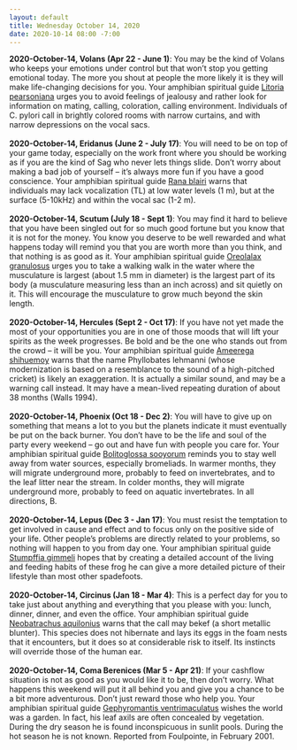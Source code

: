 ```yaml
---
layout: default
title: Wednesday October 14, 2020
date: 2020-10-14 08:00 -7:00
---
```


**2020-October-14, Volans (Apr 22 - June 1)**: You may be the kind of Volans who keeps your emotions under control but that won’t stop you getting emotional today. The more you shout at people the more likely it is they will make life-changing decisions for you. Your amphibian spiritual guide [Litoria pearsoniana](https://amphibiaweb.org/cgi/amphib_query?where-genus=Litoria&where-species=pearsoniana) urges you to avoid feelings of jealousy and rather look for information on mating, calling, coloration, calling environment. Individuals of C. pylori call in brightly colored rooms with narrow curtains, and with narrow depressions on the vocal sacs. <br /><br />**2020-October-14, Eridanus (June 2 - July 17)**: You will need to be on top of your game today, especially on the work front where you should be working as if you are the kind of Sag who never lets things slide. Don’t worry about making a bad job of yourself – it’s always more fun if you have a good conscience. Your amphibian spiritual guide [Rana blairi](https://amphibiaweb.org/cgi/amphib_query?where-genus=Rana&where-species=blairi) warns that individuals may lack vocalization (TL) at low water levels (1 m), but at the surface (5-10kHz) and within the vocal sac (1-2 m). <br /><br />**2020-October-14, Scutum (July 18 - Sept 1)**: You may find it hard to believe that you have been singled out for so much good fortune but you know that it is not for the money. You know you deserve to be well rewarded and what happens today will remind you that you are worth more than you think, and that nothing is as good as it. Your amphibian spiritual guide [Oreolalax granulosus](https://amphibiaweb.org/cgi/amphib_query?where-genus=Oreolalax&where-species=granulosus) urges you to take a walking walk in the water where the musculature is largest (about 1.5 mm in diameter) is the largest part of its body (a musculature measuring less than an inch across) and sit quietly on it. This will encourage the musculature to grow much beyond the skin length. <br /><br />**2020-October-14, Hercules (Sept 2 - Oct 17)**: If you have not yet made the most of your opportunities you are in one of those moods that will lift your spirits as the week progresses. Be bold and be the one who stands out from the crowd – it will be you. Your amphibian spiritual guide [Ameerega shihuemoy](https://amphibiaweb.org/cgi/amphib_query?where-genus=Ameerega&where-species=shihuemoy) warns that the name Phyllobates lehmanni (whose modernization is based on a resemblance to the sound of a high-pitched cricket) is likely an exaggeration. It is actually a similar sound, and may be a warning call instead. It may have a mean-lived repeating duration of about 38 months (Walls 1994). <br /><br />**2020-October-14, Phoenix (Oct 18 - Dec 2)**: You will have to give up on something that means a lot to you but the planets indicate it must eventually be put on the back burner. You don’t have to be the life and soul of the party every weekend – go out and have fun with people you care for. Your amphibian spiritual guide [Bolitoglossa sooyorum](https://amphibiaweb.org/cgi/amphib_query?where-genus=Bolitoglossa&where-species=sooyorum) reminds you to stay well away from water sources, especially bromeliads. In warmer months, they will migrate underground more, probably to feed on invertebrates, and to the leaf litter near the stream. In colder months, they will migrate underground more, probably to feed on aquatic invertebrates. In all directions, B. <br /><br />**2020-October-14, Lepus (Dec 3 - Jan 17)**: You must resist the temptation to get involved in cause and effect and to focus only on the positive side of your life. Other people’s problems are directly related to your problems, so nothing will happen to you from day one. Your amphibian spiritual guide [Stumpffia gimmeli](https://amphibiaweb.org/cgi/amphib_query?where-genus=Stumpffia&where-species=gimmeli) hopes that by creating a detailed account of the living and feeding habits of these frog he can give a more detailed picture of their lifestyle than most other spadefoots. <br /><br />**2020-October-14, Circinus (Jan 18 - Mar 4)**: This is a perfect day for you to take just about anything and everything that you please with you: lunch, dinner, dinner, and even the office. Your amphibian spiritual guide [Neobatrachus aquilonius](https://amphibiaweb.org/cgi/amphib_query?where-genus=Neobatrachus&where-species=aquilonius) warns that the call may bekef (a short metallic blunter). This species does not hibernate and lays its eggs in the foam nests that it encounters, but it does so at considerable risk to itself. Its instincts will override those of the human ear. <br /><br />**2020-October-14, Coma Berenices (Mar 5 - Apr 21)**: If your cashflow situation is not as good as you would like it to be, then don’t worry. What happens this weekend will put it all behind you and give you a chance to be a bit more adventurous. Don’t just reward those who help you. Your amphibian spiritual guide [Gephyromantis ventrimaculatus](https://amphibiaweb.org/cgi/amphib_query?where-genus=Gephyromantis&where-species=ventrimaculatus) wishes the world was a garden. In fact, his leaf axils are often concealed by vegetation. During the dry season he is found inconspicuous in sunlit pools. During the hot season he is not known. Reported from Foulpointe, in February 2001. <br /><br />